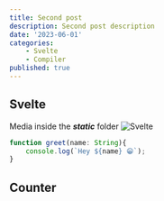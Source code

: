 ```yaml
---
title: Second post
description: Second post description
date: '2023-06-01'
categories: 
    - Svelte
    - Compiler
published: true
---
```


<script>
    import Counter from './counter.svelte'
</script>

## Svelte

Media inside the ***static*** folder
![Svelte](favicon.png)

```ts
function greet(name: String){
    console.log(`Hey ${name} 😁`);
}
```

## Counter

<Counter/>
